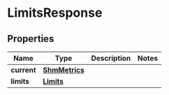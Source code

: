 
# LimitsResponse

## Properties
Name | Type | Description | Notes
------------ | ------------- | ------------- | -------------
**current** | [**ShmMetrics**](ShmMetrics.md) |  | 
**limits** | [**Limits**](Limits.md) |  | 



